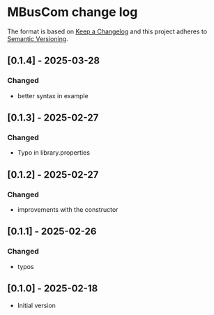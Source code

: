# MBusCom change log

The format is based on [Keep a Changelog](http://keepachangelog.com/)
and this project adheres to [Semantic Versioning](http://semver.org/).

## [0.1.4] - 2025-03-28

### Changed

- better syntax in example

## [0.1.3] - 2025-02-27

### Changed

- Typo in library.properties

## [0.1.2] - 2025-02-27

### Changed

- improvements with the constructor

## [0.1.1] - 2025-02-26

### Changed

- typos

## [0.1.0] - 2025-02-18
- Initial version
